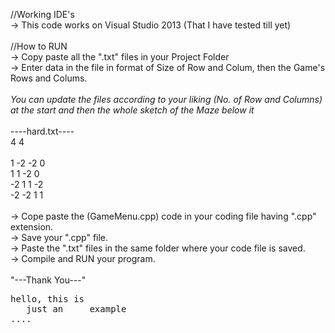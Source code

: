 //Working IDE's<br/>
-> This code works on Visual Studio 2013 (That I have tested till yet)<br/>
<br/>
//How to RUN<br/>
-> Copy paste all the ".txt" files in your Project Folder<br/>
-> Enter data in the file in format of Size of Row and Colum, then the Game's Rows and Colums.<br/>
<br/>
*You can update the files according to your liking (No. of Row and Columns) at the start and then the whole sketch of the Maze below it*<br/>
<br/>
----hard.txt----<br/>
4 4 <br/>
<br/>
1 -2 -2 0     <br/>
1  1 -2 0     <br/>
-2 1 1 -2     <br/>
-2 -2 1 1     <br/>
<br/>
-> Cope paste the (GameMenu.cpp) code in your coding file having ".cpp" extension.<br/>
-> Save your ".cpp" file.<br/>
-> Paste the ".txt" files in the same folder where your code file is saved.<br/>
-> Compile and RUN your program.
<br/><br/>
"---Thank You---"

<pre>
hello, this is
   just an     example
....
</pre>
